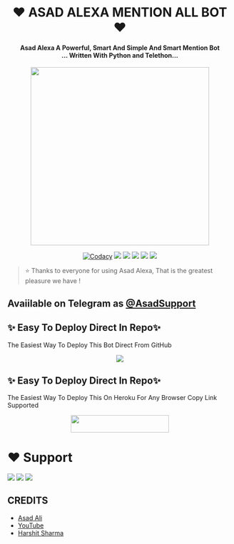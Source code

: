 <h1 align="center"><b>❤️ ASAD ALEXA MENTION ALL BOT ❤️</b></h1>

<h4 align="center">Asad Alexa A Powerful, Smart And Simple And Smart Mention Bot <br> ... Written With Python and Telethon...</h4>

<p align="center"><a href="https://t.me/Dr_Asad_Ali"><img src="https://telegra.ph/file/5ece62fb5d7f096c05099.jpg" width="400"></a></p>

<p align="center">
    <a href="https://app.codacy.com/manual/jankarikiduniya/Alexa-MentionAllBot/dashboard"> <img src="https://img.shields.io/codacy/grade/4d58f2a402b54aed8a7d95f7add45a81?color=brightgreen&logo=codacy&logoColor=green&style=for-the-badge" alt="Codacy" /></a>
    <a href="https://github.com/jankarikiduniya/Alexa-MentionAllBot"> <img src="https://img.shields.io/github/repo-size/jankarikiduniya/Alexa-MentionAllBot?color=orange&logo=github&logoColor=green&style=for-the-badge" /></a>
    <a href="https://github.com/jankarikiduniya/Alexa-MentionAllBot/commits/prince"> <img src="https://img.shields.io/github/last-commit/jankarikiduniya/Alexa-MentionAllBot?color=brown&logo=github&logoColor=green&style=for-the-badge" /></a>
    <a href="https://github.com/jankarikiduniya/Alexa-MentionAllBot/issues"> <img src="https://img.shields.io/github/issues/jankarikiduniya/Alexa-MentionAllBot?color=blueviolet&logo=github&logoColor=green&style=for-the-badge" /></a>
    <a href="https://github.com/jankarikiduniya/Alexa-MentionAllBot/network/members"> <img src="https://img.shields.io/github/forks/jankarikiduniya/Alexa-MentionAllBot?color=red&logo=github&logoColor=green&style=for-the-badge" /></a>  
    <a href="https://pypi.org/project/Telethon/"> <img src="https://img.shields.io/pypi/v/telethon?color=yellow&label=telethon&logo=python&logoColor=green&style=for-the-badge" /></a>
</p>

> ⭐️ Thanks to everyone for using Asad Alexa, That is the greatest pleasure we have !

## Avaiilable on Telegram as [@AsadSupport](https://t.me/Alexa_MentionBot)

## ✨ Easy To Deploy Direct In Repo✨

The Easiest Way To Deploy This Bot Direct From GitHub

<p align="center"><a href="https://heroku.com/deploy"><img src="https://www.herokucdn.com/deploy/button.svg"></a>

## ✨ Easy To Deploy Direct In Repo✨

The Easiest Way To Deploy This On Heroku For Any Browser Copy Link Supported

<p align="center"><a href="https://heroku.com/deploy?template=https://github.com/darkphoenix2601/mentionall"> <img src="https://img.shields.io/badge/Deploy%20To%20Heroku-black?style=for-the-badge&logo=heroku" width="220" height="38.45"/></a></p>
 
 
# ❤️ Support
<a href="https://t.me/AsadSupport"><img src="https://img.shields.io/badge/Join-Telegram%20Channel-red.svg?logo=Telegram"></a>
<a href="https://t.me/Shayri_Music_Lovers"><img src="https://img.shields.io/badge/Join-Telegram%20Group-blue.svg?logo=telegram"></a>
<a href="https://t.me/Give_Me_Heart"><img src="https://img.shields.io/badge/Give-Me%20Heart-blue.svg?logo=telegram"></a>


## CREDITS

- [Asad Ali](https://t.me/Dr_Asad_Ali)
- [YouTube](https://www.youtube.com/c/JankariKiDuniya)
- [Harshit Sharma](https://t.me/HarshitSharma361)
